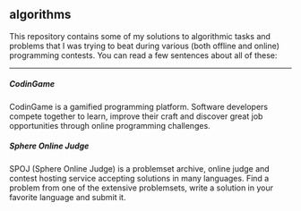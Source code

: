 ## algorithms

This repository contains some of my solutions to algorithmic tasks and problems that I was trying to beat during various (both offline and online) programming contests. You can read a few sentences about all of these:

---

##### CodinGame  
CodinGame is a gamified programming platform. Software developers compete together to learn, improve their craft and discover great job opportunities through online programming challenges.


##### Sphere Online Judge  
SPOJ (Sphere Online Judge) is a problemset archive, online judge and contest hosting service accepting solutions in many languages. Find a problem from one of the extensive problemsets, write a solution in your favorite language and submit it.
